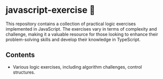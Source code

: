 # javascript-exercise 🧠

This repository contains a collection of practical logic exercises implemented in JavaScript. The exercises vary in terms of complexity and challenge, making it a valuable resource for those looking to enhance their problem-solving skills and develop their knowledge in TypeScript.

## Contents

- Various logic exercises, including algorithm challenges, control structures.
